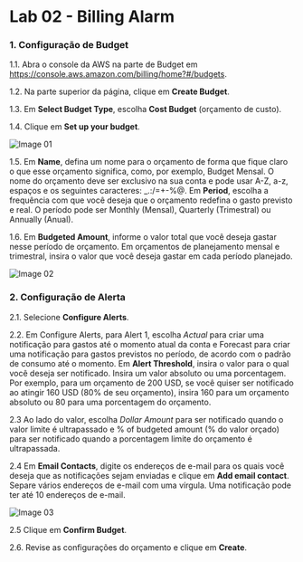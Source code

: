 # Lab 02 - Billing Alarm


### 1. Configuração de Budget

1.1. Abra o console da AWS na parte de Budget em https://console.aws.amazon.com/billing/home?#/budgets.

1.2. Na parte superior da página, clique em **Create Budget**.

1.3. Em **Select Budget Type**, escolha **Cost Budget** (orçamento de custo).

1.4. Clique em **Set up your budget**.

![Image 01](https://d2yblsmsldwfto.cloudfront.net/lab02/lab-02-billing-02.png)

1.5. Em **Name**, defina um nome para o orçamento de forma que fique claro o que esse orçamento significa, como, por exemplo, Budget Mensal. O nome do orçamento deve ser exclusivo na sua conta e pode usar A-Z, a-z, espaços e os seguintes caracteres: _.:/=+-%@. Em **Period**, escolha a frequência com que você deseja que o orçamento redefina o gasto previsto e real. O período pode ser Monthly (Mensal), Quarterly (Trimestral) ou Annually (Anual). 


1.6. Em **Budgeted Amount**, informe o valor total que você deseja gastar nesse período de orçamento. Em orçamentos de planejamento mensal e trimestral, insira o valor que você deseja gastar em cada período planejado.

![Image 02](https://d2yblsmsldwfto.cloudfront.net/lab02/lab-02-billing-03.png)



### 2. Configuração de Alerta
 
2.1. Selecione **Configure Alerts**.

2.2. Em Configure Alerts, para Alert 1, escolha *Actual* para criar uma notificação para gastos até o momento atual da conta e Forecast para criar uma notificação para gastos previstos no período, de acordo com o padrão de consumo até o momento. Em **Alert Threshold**, insira o valor para o qual você deseja ser notificado. Insira um valor absoluto ou uma porcentagem. Por exemplo, para um orçamento de 200 USD, se você quiser ser notificado ao atingir 160 USD (80% de seu orçamento), insira 160 para um orçamento absoluto ou 80 para uma porcentagem do orçamento.


2.3 Ao lado do valor, escolha *Dollar Amount* para ser notificado quando o valor limite é ultrapassado e % of budgeted amount (% do valor orçado) para ser notificado quando a porcentagem limite do orçamento é ultrapassada.


2.4 Em **Email Contacts**, digite os endereços de e-mail para os quais você deseja que as notificações sejam enviadas e clique em **Add email contact**. Separe vários endereços de e-mail com uma vírgula. Uma notificação pode ter até 10 endereços de e-mail.

![Image 03](https://d2yblsmsldwfto.cloudfront.net/lab02/lab-02-billing-04.png)


2.5 Clique em **Confirm Budget**.

2.6. Revise as configurações do orçamento e clique em **Create**.



